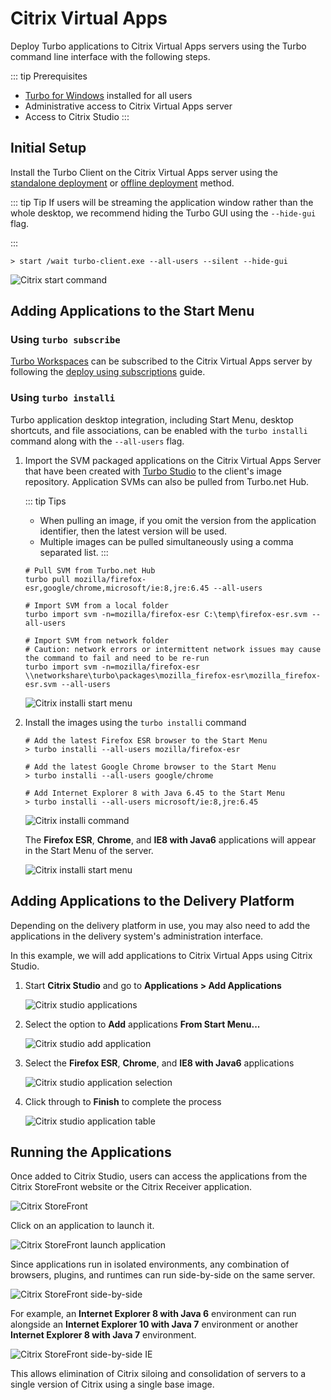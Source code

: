 # Citrix Virtual Apps

Deploy Turbo applications to Citrix Virtual Apps servers using the Turbo command line interface with the following steps.

::: tip Prerequisites
- [Turbo for Windows](https://turbo.net/download/#client) installed for all users
- Administrative access to Citrix Virtual Apps server
- Access to Citrix Studio
:::

## Initial Setup

Install the Turbo Client on the Citrix Virtual Apps server using the [standalone deployment](/guides/desktop-client/standalone-client) or [offline deployment](/guides/desktop-client/offline-client) method.

::: tip Tip
If users will be streaming the application window rather than the whole desktop, we recommend hiding the Turbo GUI using the `--hide-gui` flag.

:::

```
> start /wait turbo-client.exe --all-users --silent --hide-gui
```

![Citrix start command](/images/citrix2.png)

## Adding Applications to the Start Menu

### Using `turbo subscribe`

[Turbo Workspaces](/guides/server/workspaces.html) can be subscribed to the Citrix Virtual Apps server by following the [deploy using subscriptions](/guides/desktop-client/subscriptions.html#deploy-using-subscriptions) guide.

### Using `turbo installi`

Turbo application desktop integration, including Start Menu, desktop shortcuts, and file associations, can be enabled with the `turbo installi` command along with the `--all-users` flag.

1. 	Import the SVM packaged applications on the Citrix Virtual Apps Server that have been created with [Turbo Studio](/studio/) to the client's image repository.
Application SVMs can also be pulled from Turbo.net Hub.

	::: tip Tips
	- When pulling an image, if you omit the version from the application identifier, then the latest version will be used.
	- Multiple images can be pulled simultaneously using a comma separated list.
	:::

	```
	# Pull SVM from Turbo.net Hub
	turbo pull mozilla/firefox-esr,google/chrome,microsoft/ie:8,jre:6.45 --all-users

	# Import SVM from a local folder
	turbo import svm -n=mozilla/firefox-esr C:\temp\firefox-esr.svm --all-users

	# Import SVM from network folder
	# Caution: network errors or intermittent network issues may cause the command to fail and need to be re-run
	turbo import svm -n=mozilla/firefox-esr \\networkshare\turbo\packages\mozilla_firefox-esr\mozilla_firefox-esr.svm --all-users
	```
	
	![Citrix installi start menu](/images/turbo-pull-from-hub.png)
	
2.	Install the images using the `turbo installi` command
	```
	# Add the latest Firefox ESR browser to the Start Menu
	> turbo installi --all-users mozilla/firefox-esr

	# Add the latest Google Chrome browser to the Start Menu
	> turbo installi --all-users google/chrome

	# Add Internet Explorer 8 with Java 6.45 to the Start Menu
	> turbo installi --all-users microsoft/ie:8,jre:6.45
	```

	![Citrix installi command](/images/citrix3.png)

	The **Firefox ESR**, **Chrome**, and **IE8 with Java6** applications will appear in the Start Menu of the server.

	![Citrix installi start menu](/images/citrix4.png)

## Adding Applications to the Delivery Platform

Depending on the delivery platform in use, you may also need to add the applications in the delivery system's administration interface.

In this example, we will add applications to Citrix Virtual Apps using Citrix Studio.

1. Start **Citrix Studio** and go to **Applications > Add Applications**

   ![Citrix studio applications](/images/citrix5.png)

2. Select the option to **Add** applications **From Start Menu...**

   ![Citrix studio add application](/images/citrix6.png)

3. Select the **Firefox ESR**, **Chrome**, and **IE8 with Java6** applications

   ![Citrix studio application selection](/images/citrix7.png)

4. Click through to **Finish** to complete the process

   ![Citrix studio application table](/images/citrix8.png)

## Running the Applications

Once added to Citrix Studio, users can access the applications from the Citrix StoreFront website or the Citrix Receiver application.

![Citrix StoreFront](/images/citrix9.png)

Click on an application to launch it.

![Citrix StoreFront launch application](/images/citrix10.png)

Since applications run in isolated environments, any combination of browsers, plugins, and runtimes can run side-by-side on the same server.

![Citrix StoreFront side-by-side](/images/citrix11.png)

For example, an **Internet Explorer 8 with Java 6** environment can run alongside an **Internet Explorer 10 with Java 7** environment or another **Internet Explorer 8 with Java 7** environment.

![Citrix StoreFront side-by-side IE](/images/citrix12.png)

This allows elimination of Citrix siloing and consolidation of servers to a single version of Citrix using a single base image.
